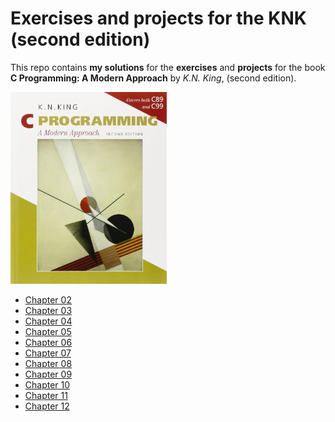 # Exercises and projects for the KNK (second edition)
This repo contains **my solutions** for the **exercises** and **projects** for the book **C Programming: A Modern Approach** by *K.N. King*, (second edition).

<img alt= "Book cover" src="cover.jpg" width="250px">

* [Chapter 02](ch02)
* [Chapter 03](ch03)
* [Chapter 04](ch04)
* [Chapter 05](ch05)
* [Chapter 06](ch06)
* [Chapter 07](ch07)
* [Chapter 08](ch08)
* [Chapter 09](ch09)
* [Chapter 10](ch10)
* [Chapter 11](ch11)
* [Chapter 12](ch12)
